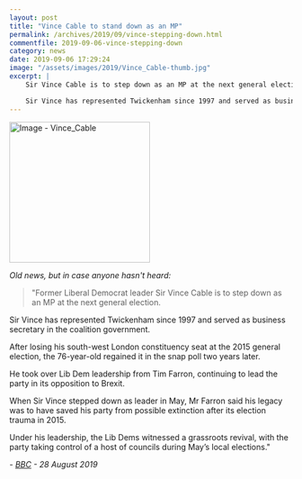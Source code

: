 ```yaml
---
layout: post
title: "Vince Cable to stand down as an MP"
permalink: /archives/2019/09/vince-stepping-down.html
commentfile: 2019-09-06-vince-stepping-down
category: news
date: 2019-09-06 17:29:24
image: "/assets/images/2019/Vince_Cable-thumb.jpg"
excerpt: |
    Sir Vince Cable is to step down as an MP at the next general election.

    Sir Vince has represented Twickenham since 1997 and served as business secretary in the coalition government.
---
```

<a href="/assets/images/2019/Vince_Cable.jpg" title="Click for a larger image"><img src="/assets/images/2019/Vince_Cable-thumb.jpg" width="250" alt="Image - Vince_Cable"  class="photo right"/></a>

*Old news, but in case anyone hasn't heard:*

> "Former Liberal Democrat leader Sir Vince Cable is to step down as an MP at the next general election.

Sir Vince has represented Twickenham since 1997 and served as business secretary in the coalition government.

After losing his south-west London constituency seat at the 2015 general election, the 76-year-old regained it in the snap poll two years later.

He took over Lib Dem leadership from Tim Farron, continuing to lead the party in its opposition to Brexit.

When Sir Vince stepped down as leader in May, Mr Farron said his legacy was to have saved his party from possible extinction after its election trauma in 2015.

Under his leadership, the Lib Dems witnessed a grassroots revival, with the party taking control of a host of councils during May’s local elections."

<cite>- [BBC](https://www.bbc.co.uk/news/uk-england-london-49499015) - 28 August 2019</cite>
